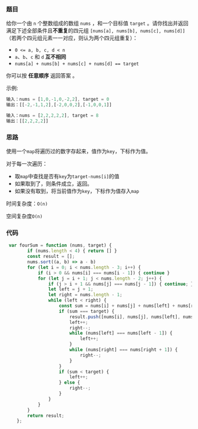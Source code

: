 ### 题目

给你一个由 `n` 个整数组成的数组 `nums` ，和一个目标值 `target` 。请你找出并返回满足下述全部条件且**不重复**的四元组 `[nums[a], nums[b], nums[c], nums[d]]` （若两个四元组元素一一对应，则认为两个四元组重复）：

- `0 <= a, b, c, d < n`
- `a`、`b`、`c` 和 `d` **互不相同**
- `nums[a] + nums[b] + nums[c] + nums[d] == target`

你可以按 **任意顺序** 返回答案 。

示例:

```js
输入：nums = [1,0,-1,0,-2,2], target = 0
输出：[[-2,-1,1,2],[-2,0,0,2],[-1,0,0,1]]

输入：nums = [2,2,2,2,2], target = 8
输出：[[2,2,2,2]]
```

### 思路

使用一个`map`将遍历过的数字存起来，值作为`key`，下标作为值。

对于每一次遍历：

- 取`map`中查找是否有`key`为`target-nums[i]`的值
- 如果取到了，则条件成立，返回。
- 如果没有取到，将当前值作为`key`，下标作为值存入`map`

时间复杂度：`O(n)`

空间复杂度`O(n)`

### 代码

```js
 var fourSum = function (nums, target) {
        if (nums.length < 4) { return [] }
        const result = [];
        nums.sort((a, b) => a - b)
        for (let i = 0; i < nums.length - 3; i++) {
            if (i > 0 && nums[i] === nums[i - 1]) { continue }
            for (let j = i + 1; j < nums.length - 2; j++) {
                if (j > i + 1 && nums[j] === nums[j - 1]) { continue; }
                let left = j + 1;
                let right = nums.length - 1;
                while (left < right) {
                    const sum = nums[i] + nums[j] + nums[left] + nums[right];
                    if (sum === target) {
                        result.push([nums[i], nums[j], nums[left], nums[right]]);
                        left++;
                        right--;
                        while (nums[left] === nums[left - 1]) {
                            left++;
                        }
                        while (nums[right] === nums[right + 1]) {
                            right--;
                        }
                    }
                    if (sum < target) {
                        left++;
                    } else {
                        right--;
                    }
                }
            }
        }
        return result;
    };
```

